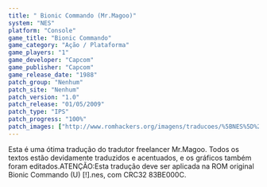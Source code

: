```yaml
---
title: " Bionic Commando (Mr.Magoo)"
system: "NES"
platform: "Console"
game_title: "Bionic Commando"
game_category: "Ação / Plataforma"
game_players: "1"
game_developer: "Capcom"
game_publisher: "Capcom"
game_release_date: "1988"
patch_group: "Nenhum"
patch_site: "Nenhum"
patch_version: "1.0"
patch_release: "01/05/2009"
patch_type: "IPS"
patch_progress: "100%"
patch_images: ["http://www.romhackers.org/imagens/traducoes/%5BNES%5D%20Bionic%20Commando%20-%20Mr.Magoo%20-%201.png","http://www.romhackers.org/imagens/traducoes/%5BNES%5D%20Bionic%20Commando%20-%20Mr.Magoo%20-%202.png","http://www.romhackers.org/imagens/traducoes/%5BNES%5D%20Bionic%20Commando%20-%20Mr.Magoo%20-%203.png"]
---
```

Esta é uma ótima tradução do tradutor freelancer Mr.Magoo. Todos os textos estão devidamente traduzidos e acentuados, e os gráficos também foram editados.ATENÇÃO:Esta tradução deve ser aplicada na ROM original Bionic Commando (U) [!].nes, com CRC32 83BE000C.